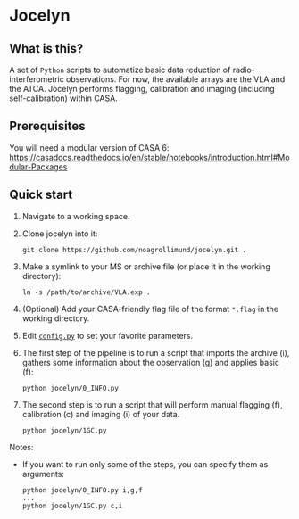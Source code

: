 # Jocelyn

## What is this?

A set of `Python` scripts to automatize basic data reduction of radio-interferometric observations. For now, the available arrays are the VLA and the ATCA. Jocelyn performs flagging, calibration and imaging (including self-calibration) within CASA.

## Prerequisites

You will need a modular version of CASA 6: https://casadocs.readthedocs.io/en/stable/notebooks/introduction.html#Modular-Packages

## Quick start

1. Navigate to a working space.

2. Clone jocelyn into it:

   ```
   git clone https://github.com/noagrollimund/jocelyn.git .
   ```

3. Make a symlink to your MS or archive file (or place it in the working directory):

    ```
    ln -s /path/to/archive/VLA.exp .
    ```

4. (Optional) Add your CASA-friendly flag file of the format `*.flag` in the working directory.

4. Edit [`config.py`](config.py) to set your favorite parameters.

5. The first step of the pipeline is to run a script that imports the archive (i), gathers some information about the observation (g) and applies basic (f):

    ```
    python jocelyn/0_INFO.py
    ```

6. The second step is to run a script that will perform manual flagging (f), calibration (c) and imaging (i) of your data.

    ```
    python jocelyn/1GC.py
    ```

Notes: 

* If you want to run only some of the steps, you can specify them as arguments:

    ```
    python jocelyn/0_INFO.py i,g,f
    ...
    python jocelyn/1GC.py c,i
    ```